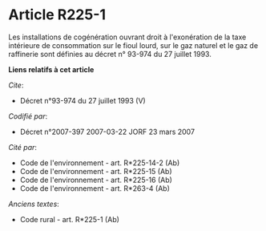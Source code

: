 # Article R225-1

Les installations de cogénération ouvrant droit à l'exonération de la taxe intérieure de consommation sur le fioul lourd, sur
le gaz naturel et le gaz de raffinerie sont définies au décret n° 93-974 du 27 juillet 1993.

**Liens relatifs à cet article**

_Cite_:

  - Décret n°93-974 du 27 juillet 1993 (V)

_Codifié par_:

  - Décret n°2007-397 2007-03-22 JORF 23 mars 2007

_Cité par_:

  - Code de l'environnement - art. R*225-14-2 (Ab)
  - Code de l'environnement - art. R*225-15 (Ab)
  - Code de l'environnement - art. R*225-16 (Ab)
  - Code de l'environnement - art. R*263-4 (Ab)

_Anciens textes_:

  - Code rural - art. R*225-1 (Ab)
